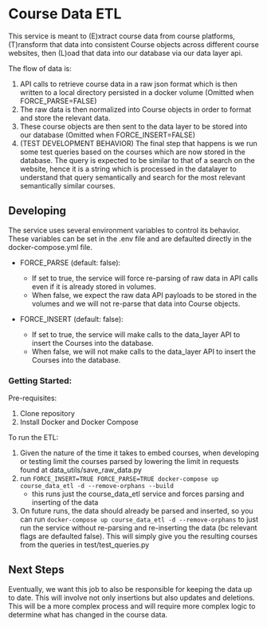 # Course Data ETL
This service is meant to (E)xtract course data from course platforms, (T)ransform that data into consistent Course objects across different course websites, then (L)oad that data into our database via our data layer api. 

The flow of data is:
1. API calls to retrieve course data in a raw json format which is then written to a local directory persisted in a docker volume (Omitted when FORCE_PARSE=FALSE)
2. The raw data is then normalized into Course objects in order to format and store the relevant data.
3. These course objects are then sent to the data layer to be stored into our database (Omitted when FORCE_INSERT=FALSE)
4. (TEST DEVELOPMENT BEHAVIOR) The final step that happens is we run some test queries based on the courses which are now stored in the database. The query is expected to be similar to that of a search on the website, hence it is a string which is processed in the datalayer to understand that query semantically and search for the most relevant semantically similar courses.

## Developing
The service uses several environment variables to control its behavior. These variables can be set in the .env file and are defaulted directly in the docker-compose.yml file.

- FORCE_PARSE (default: false):
    - If set to true, the service will force re-parsing of raw data in API calls even if it is already stored in volumes.
    - When false, we expect the raw data API payloads to be stored in the volumes and we will not re-parse that data into Course objects.

- FORCE_INSERT (default: false):
    - If set to true, the service will make calls to the data_layer API to insert the Courses into the database.
    - When false, we will not make calls to the data_layer API to insert the Courses into the database.

### Getting Started:

Pre-requisites:
1. Clone repository
2. Install Docker and Docker Compose

To run the ETL:
1. Given the nature of the time it takes to embed courses, when developing or testing limit the courses parsed by lowering the limit in requests found at data_utils/save_raw_data.py
3. run `FORCE_INSERT=TRUE FORCE_PARSE=TRUE docker-compose up course_data_etl -d --remove-orphans --build`
    - this runs just the course_data_etl service and forces parsing and inserting of the data
4. On future runs, the data should already be parsed and inserted, so you can run `docker-compose up course_data_etl -d --remove-orphans` to just run the service without re-parsing and re-inserting the data (bc relevant flags are defaulted false). This will simply give you the resulting courses from the queries in test/test_queries.py 

## Next Steps

Eventually, we want this job to also be responsible for keeping the data up to date. This will involve not only insertions but also updates and deletions. This will be a more complex process and will require more complex logic to determine what has changed in the course data.